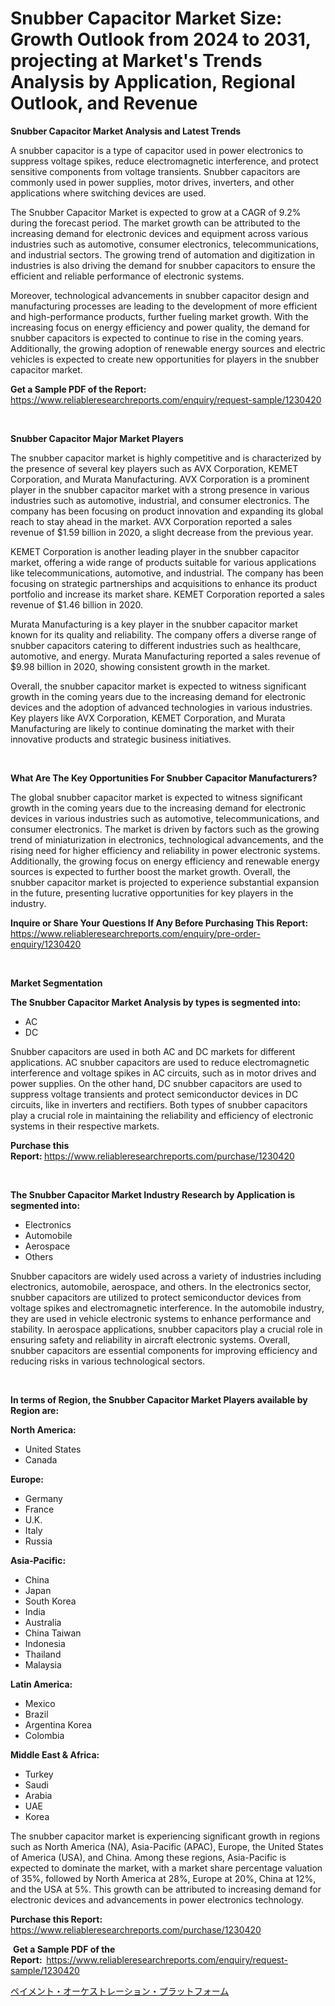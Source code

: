 <p><h1>Snubber Capacitor Market Size: Growth Outlook from 2024 to 2031, projecting at Market's Trends Analysis by Application, Regional Outlook, and Revenue</h1></p><p><strong>Snubber Capacitor Market Analysis and Latest Trends</strong></p>
<p><p>A snubber capacitor is a type of capacitor used in power electronics to suppress voltage spikes, reduce electromagnetic interference, and protect sensitive components from voltage transients. Snubber capacitors are commonly used in power supplies, motor drives, inverters, and other applications where switching devices are used.</p><p>The Snubber Capacitor Market is expected to grow at a CAGR of 9.2% during the forecast period. The market growth can be attributed to the increasing demand for electronic devices and equipment across various industries such as automotive, consumer electronics, telecommunications, and industrial sectors. The growing trend of automation and digitization in industries is also driving the demand for snubber capacitors to ensure the efficient and reliable performance of electronic systems.</p><p>Moreover, technological advancements in snubber capacitor design and manufacturing processes are leading to the development of more efficient and high-performance products, further fueling market growth. With the increasing focus on energy efficiency and power quality, the demand for snubber capacitors is expected to continue to rise in the coming years. Additionally, the growing adoption of renewable energy sources and electric vehicles is expected to create new opportunities for players in the snubber capacitor market.</p></p>
<p><strong>Get a Sample PDF of the Report:&nbsp;</strong> <a href="https://www.reliableresearchreports.com/enquiry/request-sample/1230420">https://www.reliableresearchreports.com/enquiry/request-sample/1230420</a></p>
<p>&nbsp;</p>
<p><strong>Snubber Capacitor Major Market Players</strong></p>
<p><p>The snubber capacitor market is highly competitive and is characterized by the presence of several key players such as AVX Corporation, KEMET Corporation, and Murata Manufacturing. AVX Corporation is a prominent player in the snubber capacitor market with a strong presence in various industries such as automotive, industrial, and consumer electronics. The company has been focusing on product innovation and expanding its global reach to stay ahead in the market. AVX Corporation reported a sales revenue of $1.59 billion in 2020, a slight decrease from the previous year.</p><p>KEMET Corporation is another leading player in the snubber capacitor market, offering a wide range of products suitable for various applications like telecommunications, automotive, and industrial. The company has been focusing on strategic partnerships and acquisitions to enhance its product portfolio and increase its market share. KEMET Corporation reported a sales revenue of $1.46 billion in 2020.</p><p>Murata Manufacturing is a key player in the snubber capacitor market known for its quality and reliability. The company offers a diverse range of snubber capacitors catering to different industries such as healthcare, automotive, and energy. Murata Manufacturing reported a sales revenue of $9.98 billion in 2020, showing consistent growth in the market.</p><p>Overall, the snubber capacitor market is expected to witness significant growth in the coming years due to the increasing demand for electronic devices and the adoption of advanced technologies in various industries. Key players like AVX Corporation, KEMET Corporation, and Murata Manufacturing are likely to continue dominating the market with their innovative products and strategic business initiatives.</p></p>
<p>&nbsp;</p>
<p><strong>What Are The Key Opportunities For Snubber Capacitor Manufacturers?</strong></p>
<p><p>The global snubber capacitor market is expected to witness significant growth in the coming years due to the increasing demand for electronic devices in various industries such as automotive, telecommunications, and consumer electronics. The market is driven by factors such as the growing trend of miniaturization in electronics, technological advancements, and the rising need for higher efficiency and reliability in power electronic systems. Additionally, the growing focus on energy efficiency and renewable energy sources is expected to further boost the market growth. Overall, the snubber capacitor market is projected to experience substantial expansion in the future, presenting lucrative opportunities for key players in the industry.</p></p>
<p><strong>Inquire or Share Your Questions If Any Before Purchasing This Report:</strong> <a href="https://www.reliableresearchreports.com/enquiry/pre-order-enquiry/1230420">https://www.reliableresearchreports.com/enquiry/pre-order-enquiry/1230420</a></p>
<p>&nbsp;</p>
<p><strong>Market Segmentation</strong></p>
<p><strong>The Snubber Capacitor Market Analysis by types is segmented into:</strong></p>
<p><ul><li>AC</li><li>DC</li></ul></p>
<p><p>Snubber capacitors are used in both AC and DC markets for different applications. AC snubber capacitors are used to reduce electromagnetic interference and voltage spikes in AC circuits, such as in motor drives and power supplies. On the other hand, DC snubber capacitors are used to suppress voltage transients and protect semiconductor devices in DC circuits, like in inverters and rectifiers. Both types of snubber capacitors play a crucial role in maintaining the reliability and efficiency of electronic systems in their respective markets.</p></p>
<p><strong>Purchase this Report:&nbsp;</strong><a href="https://www.reliableresearchreports.com/purchase/1230420">https://www.reliableresearchreports.com/purchase/1230420</a></p>
<p>&nbsp;</p>
<p><strong>The Snubber Capacitor Market Industry Research by Application is segmented into:</strong></p>
<p><ul><li>Electronics</li><li>Automobile</li><li>Aerospace</li><li>Others</li></ul></p>
<p><p>Snubber capacitors are widely used across a variety of industries including electronics, automobile, aerospace, and others. In the electronics sector, snubber capacitors are utilized to protect semiconductor devices from voltage spikes and electromagnetic interference. In the automobile industry, they are used in vehicle electronic systems to enhance performance and stability. In aerospace applications, snubber capacitors play a crucial role in ensuring safety and reliability in aircraft electronic systems. Overall, snubber capacitors are essential components for improving efficiency and reducing risks in various technological sectors.</p></p>
<p>&nbsp;</p>
<p><strong>In terms of Region, the Snubber Capacitor Market Players available by Region are:</strong></p>
<p>
    <p> <strong> North America: </strong>
        <ul>
            <li>United States</li>
            <li>Canada</li>
        </ul>
        </p> 
    <p> <strong> Europe: </strong>
        <ul>
            <li>Germany</li>
            <li>France</li>
            <li>U.K.</li>
            <li>Italy</li>
            <li>Russia</li>
        </ul>
        </p> 
    <p> <strong> Asia-Pacific: </strong>
        <ul>
            <li>China</li>
            <li>Japan</li>
            <li>South Korea</li>
            <li>India</li>
            <li>Australia</li>
            <li>China Taiwan</li>
            <li>Indonesia</li>
            <li>Thailand</li>
            <li>Malaysia</li>
        </ul>
        </p> 
    <p> <strong> Latin America: </strong>
        <ul>
            <li>Mexico</li>
            <li>Brazil</li>
            <li>Argentina Korea</li>
            <li>Colombia</li>
        </ul>
        </p> 
    <p> <strong> Middle East & Africa: </strong>
        <ul>
            <li>Turkey</li>
            <li>Saudi</li>
            <li>Arabia</li>
            <li>UAE</li>
            <li>Korea</li>
        </ul>
    </p>
    </p>
<p><p>The snubber capacitor market is experiencing significant growth in regions such as North America (NA), Asia-Pacific (APAC), Europe, the United States of America (USA), and China. Among these regions, Asia-Pacific is expected to dominate the market, with a market share percentage valuation of 35%, followed by North America at 28%, Europe at 20%, China at 12%, and the USA at 5%. This growth can be attributed to increasing demand for electronic devices and advancements in power electronics technology.</p></p>
<p><strong>Purchase this Report: </strong><a href="https://www.reliableresearchreports.com/purchase/1230420">https://www.reliableresearchreports.com/purchase/1230420</a></p>
<p>&nbsp;<strong>Get a Sample PDF of the Report:&nbsp;&nbsp;</strong><a href="https://www.reliableresearchreports.com/enquiry/request-sample/1230420">https://www.reliableresearchreports.com/enquiry/request-sample/1230420</a></p>
<p><strong></strong></p>
<p><p><a href="https://github.com/wkuactfdzwizk06/Market-Research-Report-List-1/blob/main/28007809833.md">ペイメント・オーケストレーション・プラットフォーム</a></p></p>